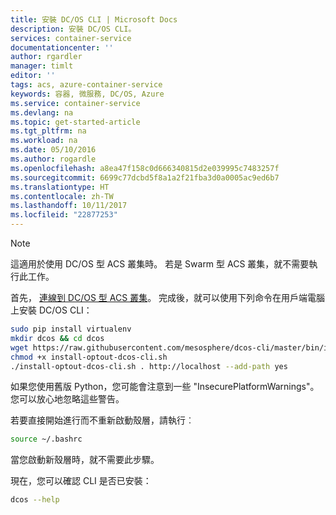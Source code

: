 ```yaml
---
title: 安裝 DC/OS CLI | Microsoft Docs
description: 安裝 DC/OS CLI。
services: container-service
documentationcenter: ''
author: rgardler
manager: timlt
editor: ''
tags: acs, azure-container-service
keywords: 容器, 微服務, DC/OS, Azure
ms.service: container-service
ms.devlang: na
ms.topic: get-started-article
ms.tgt_pltfrm: na
ms.workload: na
ms.date: 05/10/2016
ms.author: rogardle
ms.openlocfilehash: a8ea47f158c0d666340815d2e039995c7483257f
ms.sourcegitcommit: 6699c77dcbd5f8a1a2f21fba3d0a0005ac9ed6b7
ms.translationtype: HT
ms.contentlocale: zh-TW
ms.lasthandoff: 10/11/2017
ms.locfileid: "22877253"
---
```

> [!NOTE]
> 這適用於使用 DC/OS 型 ACS 叢集時。 若是 Swarm 型 ACS 叢集，就不需要執行此工作。
> 
> 

首先， [連線到 DC/OS 型 ACS 叢集](../articles/container-service/container-service-connect.md)。 完成後，就可以使用下列命令在用戶端電腦上安裝 DC/OS CLI：

```bash
sudo pip install virtualenv
mkdir dcos && cd dcos
wget https://raw.githubusercontent.com/mesosphere/dcos-cli/master/bin/install/install-optout-dcos-cli.sh
chmod +x install-optout-dcos-cli.sh
./install-optout-dcos-cli.sh . http://localhost --add-path yes
```

如果您使用舊版 Python，您可能會注意到一些 "InsecurePlatformWarnings"。 您可以放心地忽略這些警告。

若要直接開始進行而不重新啟動殼層，請執行︰

```bash
source ~/.bashrc
```

當您啟動新殼層時，就不需要此步驟。

現在，您可以確認 CLI 是否已安裝：

```bash
dcos --help
```